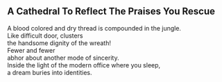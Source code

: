 A Cathedral To Reflect The Praises You Rescue
---------------------------------------------
A blood colored and dry thread is compounded in the jungle.  
Like difficult door, clusters  
the handsome dignity of the wreath!  
Fewer and fewer  
abhor about another mode of sincerity.  
Inside the light of the modern office where you sleep,  
a dream buries into identities.  
